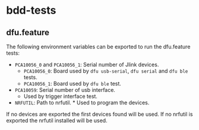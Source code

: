 # bdd-tests

## dfu.feature

The following environment variables can be exported to run the dfu.feature tests:

* `PCA10056_0` and `PCA10056_1`: Serial number of Jlink devices.
    * `PCA10056_0`: Board used by `dfu usb-serial`, `dfu serial` and `dfu ble` tests.
    * `PCA10056_1`: Board used by `dfu ble` test.
* `PCA10059`: Serial number of usb interface.
    * Used by trigger interface test.
* `NRFUTIL`: Path to nrfutil. \* Used to program the devices.

If no devices are exported the first devices found will be used.
If no nrfutil is exported the nrfutil installed will be used.
